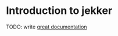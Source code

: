 # Introduction to jekker

TODO: write [great documentation](http://jacobian.org/writing/what-to-write/)
